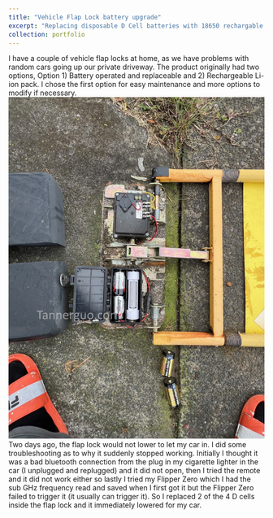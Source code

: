 ```yaml
---
title: "Vehicle Flap Lock battery upgrade"
excerpt: "Replacing disposable D Cell batteries with 18650 rechargable cell in a custom enclosure<br/><img src='/images/flaplock.jpg'>"
collection: portfolio
---
```


I have a couple of vehicle flap locks at home, as we have problems with random cars going up our private driveway. The product originally had two options, Option 1) Battery operated and replaceable and 2) Rechargeable Li-ion pack. I chose the first option for easy maintenance and more options to modify if necessary.
<img src='/images/flaplock1.jpg'>
Two days ago, the flap lock would not lower to let my car in. I did some troubleshooting as to why it suddenly stopped working. Initially I thought it was a bad bluetooth connection from the plug in my cigarette lighter in the car (I unplugged and replugged) and it did not open, then I tried the remote and it did not work either so lastly I tried my Flipper Zero which I had the sub GHz frequency read and saved when I first got it but the Flipper Zero failed to trigger it (it usually can trigger it). So I replaced 2 of the 4 D cells inside the flap lock and it immediately lowered for my car.

